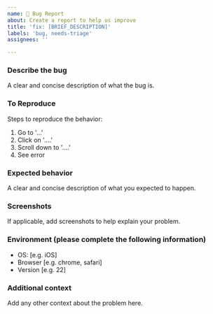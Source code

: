 ```yaml
---
name: 🐛 Bug Report
about: Create a report to help us improve
title: 'fix: [BRIEF_DESCRIPTION]'
labels: 'bug, needs-triage'
assignees: ''

---
```


### Describe the bug

A clear and concise description of what the bug is.

### To Reproduce


Steps to reproduce the behavior:

1. Go to '...'
2. Click on '....'
3. Scroll down to '....'
4. See error


### Expected behavior

A clear and concise description of what you expected to happen.

### Screenshots

If applicable, add screenshots to help explain your problem.

### Environment (please complete the following information)
- OS: [e.g. iOS]
- Browser [e.g. chrome, safari]
- Version [e.g. 22]

### Additional context

Add any other context about the problem here.
